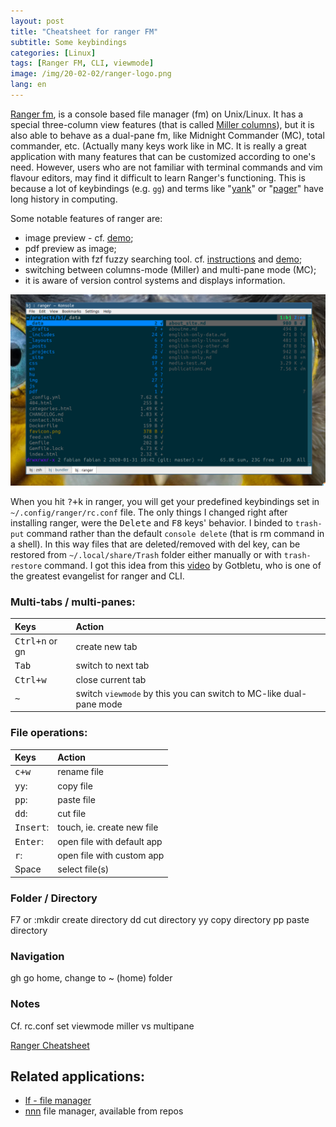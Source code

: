 ```yaml
---
layout: post
title: "Cheatsheet for ranger FM"
subtitle: Some keybindings
categories: [Linux]
tags: [Ranger FM, CLI, viewmode]
image: /img/20-02-02/ranger-logo.png
lang: en
---
```

[Ranger fm](https://github.com/ranger/ranger), is a console based file manager (fm) on Unix/Linux. It has a special three-column view features (that is called [Miller columns](/2019-07-17-miller-columns/)), but it is also able to behave as a dual-pane fm, like Midnight Commander (MC), total commander, etc. (Actually many keys work like in MC. It is really a great application with many features that can be customized according to one's need. However, users who are not familiar with terminal commands and vim flavour editors, may find it difficult to learn Ranger's functioning. This is because a lot of keybindings (e.g. `gg`) and terms like "[yank](https://ell.stackexchange.com/questions/14632/why-does-yank-in-vim-mean-copy)" or "[pager](https://unix.stackexchange.com/questions/144016/what-is-a-pager)" have long history in computing.

Some notable features of ranger are:
 - image preview - cf. [demo](https://youtu.be/DJhDMxMgzC0);
 - pdf preview as image;
 - integration with fzf fuzzy searching tool. cf. [instructions](https://github.com/gotbletu/shownotes/blob/master/ranger_file_locate_fzf.md) and [demo](https://youtu.be/C64LKCZFzME);
 - switching between columns-mode (Miller) and multi-pane mode (MC);
 - it is aware of version control systems and displays information.

![ranger in dual-pane mode](/img/20-02-02/ranger-mc-mode.png)


When you hit <kbd>?+k</kbd> in ranger, you will get your predefined keybindings set in `~/.config/ranger/rc.conf` file. The only things I changed right after installing ranger, were the <kbd>Delete</kbd> and <kbd>F8</kbd> keys' behavior. I binded to `trash-put` command rather than the default `console delete` (that is rm command in a shell). In this way files that are deleted/removed with del key, can be restored from `~/.local/share/Trash` folder either manually or with `trash-restore` command. I got this idea from this [video](https://www.youtube.com/channel/UCkf4VIqu3Acnfzuk3kRIFwA) by Gotbletu, who is one of the greatest evangelist for ranger and CLI.

### Multi-tabs / multi-panes:

| Keys                    | Action                                                             |
|:------------------------|:-------------------------------------------------------------------|
| <kbd>Ctrl+n</kbd> or gn | create new tab                                                     |
| <kbd>Tab</kbd>          | switch to next tab                                                 |
| <kbd>Ctrl+w</kbd>       | close current tab                                                  |
| <kbd>~</kbd>            | switch `viewmode` by this you can switch to MC-like dual-pane mode |

### File operations:

| Keys               | Action                           |
|:-------------------|:---------------------------------|
| <kbd>c+w</kbd>     | rename file                      |
| <kbd>yy</kbd>:     | copy file                        |
| <kbd>pp</kbd>:     | paste file                     | |
| <kbd>dd</kbd>:     | cut file                         |
| <kbd>Insert</kbd>: | touch, ie. create new file       |
| <kbd>Enter</kbd>:  | open file with default app       |
| <kbd>r</kbd>:      | open file with custom app        |
| Space              | select file(s)                   |


### Folder / Directory

F7 or :mkdir create directory
dd cut directory
yy copy directory
pp paste directory

### Navigation

gh go home, change to ~ (home) folder


### Notes
Cf. rc.conf set viewmode miller vs multipane


[Ranger Cheatsheet](https://gist.github.com/heroheman/aba73e47443340c35526755ef79647eb)

## Related applications:
 - [lf - file manager](https://github.com/gokcehan/lf)
 - [nnn](https://github.com/jarun/nnn#features) file manager, available from repos
